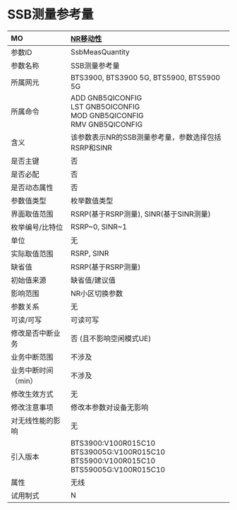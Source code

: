 # SSB测量参考量<table><thread><tr><th align = "left">MO</th><th align = "left"><a href = "index.html#SSB测量参考量-7">NR移动性</a></td></tr></thread><tbody><tr><td>参数ID</td><td>SsbMeasQuantity</td></tr><tr><td>参数名称</td><td>SSB测量参考量</td></tr><tr><td>所属网元</td><td>BTS3900, BTS3900 5G, BTS5900, BTS5900 5G</td></tr><tr><td>所属命令</td><td>ADD GNB5QICONFIG<br>LST GNB5OICONFIG<br>MOD GNB5QICONFIG<br>RMV GNB5QICONFIG</td></tr><tr><td>含义</td><td>该参数表示NR的SSB测量参考量，参数选择包括RSRP和SINR</td></tr><tr><td>是否主键</td><td>否</td></tr><tr><td>是否必配</td><td>否</td></tr><tr><td>是否动态属性</td><td>否</td></tr><tr><td>参数值类型</td><td>枚举数值类型</td></tr><tr><td>界面取值范围</td><td>RSRP(基于RSRP测量), SINR(基于SINR测量)</td></tr><tr><td>枚举编号/比特位</td><td>RSRP~0, SINR~1</td></tr><tr><td>单位</td><td>无</td></tr><tr><td>实际取值范围</td><td>RSRP, SINR</td></tr><tr><td>缺省值</td><td>RSRP(基于RSRP测量)</td></tr><tr><td>初始值来源</td><td>缺省值/建议值</td></tr><tr><td>影响范围</td><td>NR小区切换参数</td></tr><tr><td>参数关系</td><td>无</td></tr><tr><td>可读/可写</td><td>可读可写</td></tr><tr><td>修改是否中断业务</td><td>否 (且不影响空闲模式UE)</td></tr><tr><td>业务中断范围</td><td>不涉及</td></tr><tr><td>业务中断时间（min）</td><td>不涉及</td></tr><tr><td>修改生效方式</td><td>无</td></tr><tr><td>修改注意事项</td><td>修改本参数对设备无影响</td></tr><tr><td>对无线性能的影响</td><td>无</td></tr><tr><td>引入版本</td><td>BTS3900:V100R015C10<br>BTS39005G:V100R015C10<br>BTS5900:V100R015C10<br>BTS59005G:V100R015C10</td></tr><tr><td>属性</td><td>无线</td></tr><tr><td>试用制式</td><td>N</td></tr></tbody></table>